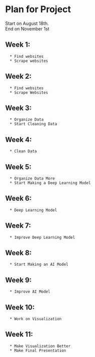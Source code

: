 # Plan for Project
Start on August 18th.                                                                                                                                            
End on November 1st
## Week 1:
      * Find websites
      * Scrape websites
## Week 2:
      * Find websites
      * Scrape Websites
## Week 3:
      * Organize Data
      * Start Cleaning Data
## Week 4:
      * Clean Data
## Week 5:
      * Organize Data More
      * Start Making a Deep Learning Model
## Week 6: 
      * Deep Learning Model
## Week 7:
      * Improve Deep Learning Model
## Week 8:
      * Start Making an AI Model
## Week 9:
      * Improve AI Model
## Week 10:
      * Work on Visualization
## Week 11:
      * Make Visualization Better
      * Make Final Presentation

